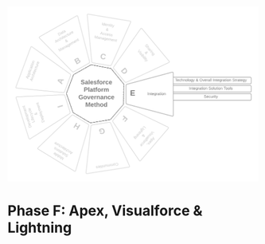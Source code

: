<p align="center">
  <img src="https://github.com/SalesforcePlatformGovernanceMethod/phase-e/blob/550f8fbf4f282fc718b1d8946f1b22348dbba8d8/images/phase-e.png" title="Phase C">
</p>

<p align='center'>
  <h1>Phase F: Apex, Visualforce &amp; Lightning</h1>
</p>
